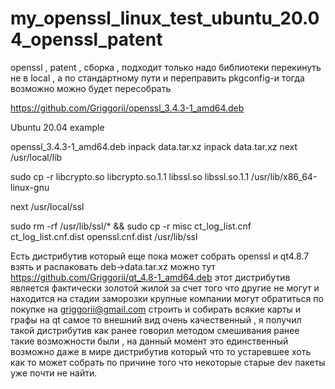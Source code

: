 # my_openssl_linux_test_ubuntu_20.04_openssl_patent
openssl , patent , сборка , подходит только надо библиотеки перекинуть не в local , а по стандартному пути и переправить pkgconfig-и тогда возможно можно будет пересобрать

https://github.com/Griggorii/openssl_3.4.3-1_amd64.deb

Ubuntu 20.04 example

openssl_3.4.3-1_amd64.deb inpack data.tar.xz inpack data.tar.xz next /usr/local/lib 

sudo cp -r libcrypto.so libcrypto.so.1.1 libssl.so libssl.so.1.1 /usr/lib/x86_64-linux-gnu

next /usr/local/ssl 

sudo rm -rf /usr/lib/ssl/* && sudo cp -r misc ct_log_list.cnf ct_log_list.cnf.dist openssl.cnf.dist /usr/lib/ssl

Есть дистрибутив который еще пока может собрать openssl и qt4.8.7 взять и распаковать deb->data.tar.xz можно тут https://github.com/Griggorii/qt_4.8-1_amd64.deb этот дистрибутив является фактически золотой жилой за счет того что другие не могут и находится на стадии заморозки крупные компании могут обратиться по покупке на griggorii@gmail.com строить и собирать всякие карты и графы на qt самое то внешний вид очень качественный , я получил такой дистрибутив как ранее говорил методом смешивания ранее такие возможности были , на данный момент это единственный возможно даже в мире дистрибутив который что то устаревшее хоть как то может собрать по причине того что некоторые старые dev пакеты уже почти не найти.
